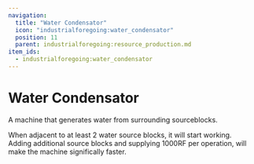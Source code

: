 ```yaml
---
navigation:
  title: "Water Condensator"
  icon: "industrialforegoing:water_condensator"
  position: 11
  parent: industrialforegoing:resource_production.md
item_ids:
  - industrialforegoing:water_condensator
---
```


# Water Condensator

A machine that generates <Color id="gold">water</Color> from surrounding sourceblocks.

When adjacent to at least <Color id="gold">2 water source blocks</Color>, it will start working.
Adding additional source blocks and supplying <Color id="gold">1000RF per operation</Color>, will make the machine significally faster.

<Recipe id="industrialforegoing:water_condensator" />

